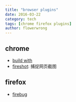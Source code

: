 ```yaml
---
title: "browser plugins"
date: 2016-03-22
category: tech
tags: [chrome firefox plugins]
author: flowerwrong
---
```


## chrome

* [build with](https://chrome.google.com/webstore/detail/builtwith-technology-prof/dapjbgnjinbpoindlpdmhochffioedbn?utm_source=chrome-ntp-icon)
* [fireshot](https://chrome.google.com/webstore/detail/capture-webpage-screensho/mcbpblocgmgfnpjjppndjkmgjaogfceg?utm_source=chrome-ntp-icon): 捕捉网页截图

## firefox

* [firebug](http://getfirebug.com/)
